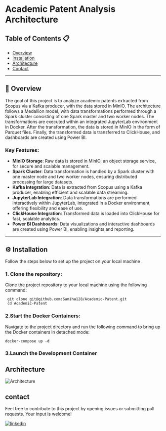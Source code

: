 # Academic Patent Analysis Architecture

## Table of Contents 📋
- [Overview](#overview)
- [Installation](#installation)
- [Architecture](#architecture)
- [Contact](#contact)

---

## 🚀 Overview

The goal of this project is to analyze academic patents extracted from Scopus via a Kafka producer, with the data stored in MinIO. The architecture follows a Medallion model, with data transformations performed through a Spark cluster consisting of one Spark master and two worker nodes. The transformations are executed within an integrated JupyterLab environment in Docker. After the transformation, the data is stored in MinIO in the form of Parquet files. Finally, the transformed data is transferred to ClickHouse, and dashboards are created using Power BI.

### Key Features:
- **MinIO Storage**: Raw data is stored in MinIO, an object storage service, for secure and scalable management.
- **Spark Cluster**: Data transformation is handled by a Spark cluster with one master node and two worker nodes, ensuring distributed processing for large datasets.
- **Kafka Integration**: Data is extracted from Scopus using a Kafka producer, enabling efficient and scalable data streaming.
- **JupyterLab Integration**: Data transformations are performed interactively within JupyterLab, integrated in a Docker environment, offering flexibility and ease of use.
- **ClickHouse Integration**: Transformed data is loaded into ClickHouse for fast, scalable analytics.
- **Power BI Dashboards**: Data visualizations and interactive dashboards are created using Power BI, enabling insights and reporting.


---


## ⚙️ Installation

Follow the steps below to set up the project on your local machine .


### 1. **Clone the repository**:
Clone the project repository to your local machine using the following command:

   
     git clone git@github.com:Samiha128/Academic-Patent.git
     cd Academic-Patent
    
### 2.**Start the Docker Containers**:
Navigate to the project directory and run the following command to bring up the Docker containers in detached mode:

    docker-compose up -d
### 3.Launch the Development Container



## Architecture
![Architecture](./images/architecture.png)

## contact

Feel free to contribute to this project by opening issues or submitting pull requests. Your input is welcome!

[![linkedin](https://img.shields.io/badge/linkedin-0A66C2?style=for-the-badge&logo=linkedin&logoColor=white)](https://www.linkedin.com/in/samiha-el-mansouri-27505b250/)



